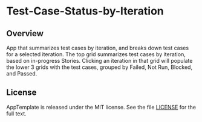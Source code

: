 Test-Case-Status-by-Iteration
=========================

## Overview
App that summarizes test cases by iteration, and breaks down test cases for a selected iteration. 
The top grid summarizes test cases by iteration, based on in-progress Stories.
Clicking an iteration in that grid will populate the lower 3 grids with the test cases, grouped by Failed, Not Run, Blocked, and Passed.

## License

AppTemplate is released under the MIT license.  See the file [LICENSE](./LICENSE) for the full text.


